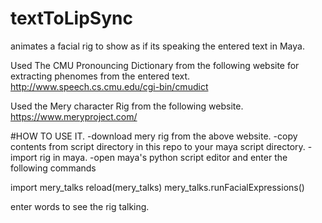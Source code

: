 # textToLipSync
animates a facial rig to show as if its speaking the entered text in Maya.

Used The CMU Pronouncing Dictionary from the following website for extracting phenomes from the entered text.
http://www.speech.cs.cmu.edu/cgi-bin/cmudict

Used the Mery character Rig from the following website.
https://www.meryproject.com/

#HOW TO USE IT.
-download mery rig from the above website.
-copy contents from script directory in this repo to your maya script directory.
-import rig in maya.
-open maya's python script editor and enter the following commands

import mery_talks
reload(mery_talks)
mery_talks.runFacialExpressions()

enter words to see the rig talking.
